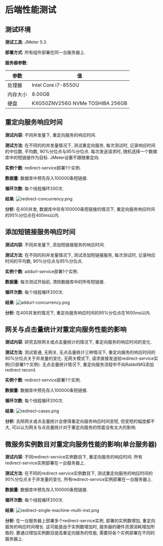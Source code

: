 # 后端性能测试
## 测试环境
**测试工具**: JMeter 5.3

**部署方式**: 所有组件部署在同一台服务器上.

**服务器参数**:

| 参数 | 值 |
| - | - |
| 处理器 | Intel Core i7-8550U |
| 内存大小 | 8.00GB |
| 硬盘 | KXG50ZNV256G NVMe TOSHIBA 256GB |

## 重定向服务响应时间
**测试内容**: 不同并发量下, 重定向服务的响应时间.

**测试方法**: 在不同的的并发量情况下, 测试重定向服务, 每次测试时, 记录响应时间的中位数, 平均数, 90%分位点与95%分位点. 每次发送请求时, 随机选择一个数据库中的短链接作为目标. JMeter设置不跟随重定向.

**实例个数**: redirect-service部署1个实例.

**数据量**: 数据库中预先存入100000条短链接.

**循环次数**: 每个线程循环200次.

**结果**:
![redirect-concurrency.png](https://i.loli.net/2020/08/27/hHc2WQJX3NKordR.png)

**分析**: 在400并发, 数据库中存有100000条短链接的情况下, 重定向服务响应时间的95%分位点在400ms以内.

## 添加短链接服务响应时间
**测试内容**: 不同并发量下, 添加短链接服务的响应时间.

**测试方法**: 在不同的的并发量情况下, 测试添加短链接服务, 每次测试时, 记录响应时间的平均数, 90%分位点与95%分位点.

**实例个数**: addurl-service部署1个实例.

**数据量**: 每次测试开始前, 清除数据库中的所有短链接.

**循环次数**: 每个线程循环200次.

**结果**:
![addurl-concurrency.png](https://i.loli.net/2020/08/27/r64vMbnlH71ZDmB.png)

**分析**: 在400并发的情况下, 重定向服务响应时间的95%分位点在1600ms以内.

## 网关与点击量统计对重定向服务性能的影响
**测试内容**: 研究去除网关或点击量统计的情况下, 重定向服务的响应时间的变化.

**测试方法**:  测试普通, 无网关, 无点击量统计三种情况下, 重定向服务的响应时间的90%分位点关于并发量的变化. 无网关模式下, 请求直接发送给redirect-service实例(只部署1个实例). 无点击量统计情况下, 重定向服务流程中不向RabbitMQ添加redirect record.

**实例个数**: redirect-service部署1个实例.

**数据量**: 数据库中预先存入100000条短链接.

**循环次数**: 每个线程循环200次.

**结果**:
![redirect-cases.png](https://i.loli.net/2020/08/27/O9uihVFAQ2UCkaZ.png)

**分析**: 去除网关或点击量统计会使得重定向服务响应时间变短, 但变短的幅度都不大, 可以认为网关与点击量统计对于重定向服务的性能没有太大的影响.

## 微服务实例数目对重定向服务性能的影响(单台服务器)
**测试内容**: 不同redirect-service实例数目下, 重定向服务的响应时间. 所有redirect-service实例部署在一台服务器上.

**测试方法**: 在不同的redirect-service实例数目下, 测试重定向服务的响应时间的90%分位点关于并发量的变化. 所有redirect-service实例部署在一台服务器上.

**数据量**: 数据库中预先存入100000条短链接.

**循环次数**: 每个线程循环200次.

**结果**:
![redirect-single-machine-multi-inst.png](https://i.loli.net/2020/08/27/EibvyH3swd1XmOu.png)

**分析**: 在一台服务器上部署多个redirect-service实例, 部署的实例数增加, 重定向服务的响应时间增长. 这可能是由于实例数增加时, 服务器的硬件资源消耗增加所致的. 要通过增加实例数目提高重定向服务的性能, 需要将各个实例部署在不同的服务器上.
